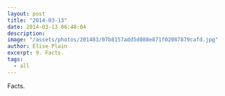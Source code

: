 ```yaml
---
layout: post
title: "2014-03-13"
date: 2014-03-13 06:48:04
description: 
image: "/assets/photos/201403/07b8157add5d088e871f02087879cafd.jpg"
author: Elise Plain
excerpt: 9. Facts.
tags: 
  - all
---
```


Facts.
<p></p>
